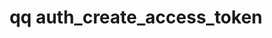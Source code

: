 ---
category: auth
command: auth_create_access_token
optional_options:
- alternate: []
  help: Create an access key that targets the currently logged in user.
  name: --self
  required: false
- alternate: []
  help: The expiration time of the access token. After this time, the token will no
    longer be usable for authentication. For example, "Jan 20 2024", "1/20/2024",
    or "2024-01-20 12:00", with times interpreted in UTC timezone.
  name: --expiration-time
  required: false
- alternate:
  - -f
  help: File to store the access token credential. That file can be passed to the
    --credentials-store argument to authenticate using the created access token.
  name: --file
  required: false
permalink: /qq-cli-command-guide/auth/auth_create_access_token.html
positional_options:
- help: An auth_id, SID, or name optionally qualified with a domain prefix (e.g "local:name",
    "ad:name", "AD\name") or an ID type (e.g. "auth_id:513", "SID:S-1-1-0"). Groups
    are not supported for access tokens, must be a user.
  name: identifier
  required: true
sidebar: qq_cli_command_reference_sidebar
summary: This section explains how to use the <code>qq auth_create_access_token</code>
  command.
synopsis: Create a long-lived access token
title: qq auth_create_access_token
usage: qq auth_create_access_token [-h] [--self] [--expiration-time EXPIRATION_TIME]
  [--file PATH] [identifier]
zendesk_source: qq CLI Command Guide

---